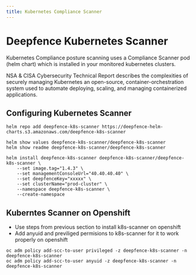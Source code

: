```yaml
---
title: Kubernetes Compliance Scanner
---
```


# Deepfence Kubernetes Scanner

Kubernetes Compliance posture scanning uses a Compliance Scanner pod (helm chart) which is installed in your monitored kubernetes clusters.  

NSA & CISA Cybersecurity Technical Report describes the complexities of securely managing Kubernetes an open-source, container-orchestration system used to automate deploying, scaling, and managing containerized applications.

## Configuring Kubernetes Scanner

```shell
helm repo add deepfence-k8s-scanner https://deepfence-helm-charts.s3.amazonaws.com/deepfence-k8s-scanner
```

```shell
helm show values deepfence-k8s-scanner/deepfence-k8s-scanner
helm show readme deepfence-k8s-scanner/deepfence-k8s-scanner
```

```shell
helm install deepfence-k8s-scanner deepfence-k8s-scanner/deepfence-k8s-scanner \
    --set image.tag="1.4.3" \
    --set managementConsoleUrl="40.40.40.40" \
    --set deepfenceKey="xxxxx" \
    --set clusterName="prod-cluster" \
    --namespace deepfence-k8s-scanner \
    --create-namespace
```

## Kuberntes Scanner on Openshift 

- Use steps from previous section to install k8s-scanner on openshift
- Add anyuid and previliged permisions to k8s-scanner for it to work properly on openshift

```shell
oc adm policy add-scc-to-user privileged -z deepfence-k8s-scanner -n deepfence-k8s-scanner
oc adm policy add-scc-to-user anyuid -z deepfence-k8s-scanner -n deepfence-k8s-scanner
```
